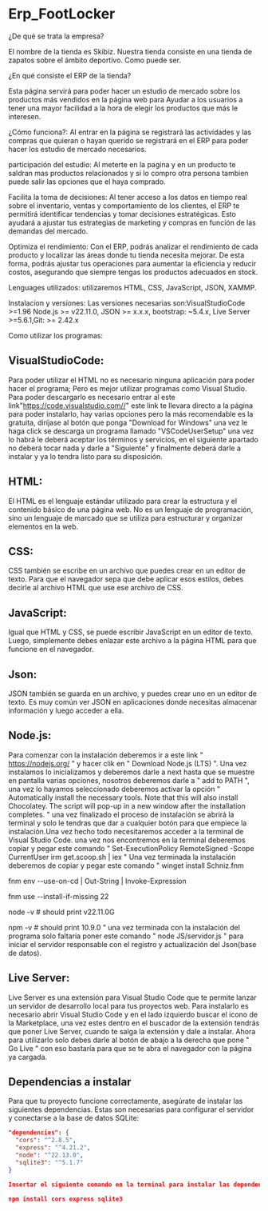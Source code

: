 # Erp_FootLocker
¿De qué se trata la empresa?

El nombre de la tienda es Skibiz. Nuestra tienda consiste en una tienda de zapatos sobre el ámbito deportivo. Como puede ser.

¿En qué consiste el ERP de la tienda?

Esta página servirá para poder hacer un estudio de mercado sobre los productos más vendidos en la página web para Ayudar a los usuarios a tener una mayor facilidad a la hora de elegir los productos que más le interesen.

¿Cómo funciona?: Al entrar en la página se registrará las actividades y las compras que quieran o hayan querido se registrará en el ERP para poder hacer los estudio de mercado necesarios.

participación del estudio: Al meterte en la pagina y en un producto te saldran mas productos relacionados y si lo compro otra persona tambien puede salir las opciones que el haya comprado.

Facilita la toma de decisiones: Al tener acceso a los datos en tiempo real sobre el inventario, ventas y comportamiento de los clientes, el ERP te permitirá identificar tendencias y tomar decisiones estratégicas. Esto ayudará a ajustar tus estrategias de marketing y compras en función de las demandas del mercado.

Optimiza el rendimiento: Con el ERP, podrás analizar el rendimiento de cada producto y localizar las áreas donde tu tienda necesita mejorar. De esta forma, podrás ajustar tus operaciones para aumentar la eficiencia y reducir costos, asegurando que siempre tengas los productos adecuados en stock.

Lenguages utilizados: utilizaremos HTML, CSS, JavaScript, JSON, XAMMP.

Instalacion y versiones: Las versiones necesarias son:VisualStudioCode >=1.96 Node.js >= v22.11.0, JSON >= x.x.x, bootstrap: ~5.4.x, Live Server >=5.6.1,Git: >= 2.42.x

Como utilizar los programas:

## VisualStudioCode:
Para poder utilizar el HTML no es necesario ninguna aplicación para poder hacer el programa; Pero es mejor utilizar programas como Visual Studio.
Para poder descargarlo es necesario entrar al este link"https://code.visualstudio.com//" este link te llevara directo a la página para poder 
instalarlo, hay varias opciones pero la más recomendable es la gratuita, diríjase al botón que ponga "Download for Windows" una vez le haga click 
se descarga un programa llamado "VSCodeUserSetup" una vez lo habrá le deberá aceptar los términos y servicios, en el siguiente apartado no deberá 
tocar nada y darle a "Siguiente" y finalmente deberá darle a instalar y ya lo tendra listo para su disposición.

## HTML:
El HTML es el lenguaje estándar utilizado para crear la estructura y el contenido básico de una página web. No es un lenguaje de programación, sino un lenguaje de marcado que se utiliza para estructurar y organizar elementos en la web.

## CSS:
CSS también se escribe en un archivo que puedes crear en un editor de texto. Para que el navegador sepa que debe aplicar esos estilos, debes decirle al archivo HTML que use ese archivo de CSS.

## JavaScript:
Igual que HTML y CSS, se puede escribir JavaScript en un editor de texto. Luego, simplemente debes enlazar este archivo a la página HTML para que funcione en el navegador.

## Json:
JSON también se guarda en un archivo, y puedes crear uno en un editor de texto. Es muy común ver JSON en aplicaciones donde necesitas almacenar información y luego acceder a ella.

## Node.js:
Para comenzar con la instalación deberemos ir a este link " https://nodejs.org/ " y hacer clik en " Download Node.js (LTS) ". Una vez instalamos lo inicializamos y deberemos darle a next hasta que se muestre en pantalla varias opciones, nosotros deberemos darle a " add to PATH ", una vez lo hayamos seleccionado deberemos activar la opción " Automatically install the necessary tools. Note that this will also install Chocolatey. The script will pop-up in a new window after the installation completes. " una vez finalizado el proceso de instalación se abrirá la terminal y solo le tendras que dar a cualquier botón para que empiece la instalación.Una vez hecho todo necesitaremos acceder a la terminal de Visual Studio Code. una vez nos encontremos en la terminal deberemos copiar y pegar este comando
" 
Set-ExecutionPolicy RemoteSigned -Scope CurrentUser 
irm get.scoop.sh | iex 
"
Una vez terminada la instalación deberemos de copiar y pegar este comando 
"
winget install Schniz.fnm


fnm env --use-on-cd | Out-String | Invoke-Expression


fnm use --install-if-missing 22


node -v # should print v22.11.0G


npm -v # should print 10.9.0 
" 
una vez terminada con la instalación del programa solo faltaria poner este comando " node JS/servidor.js " para iniciar el servidor responsable con el registro y actualización del Json(base de datos).

## Live Server:
Live Server es una extensión para Visual Studio Code que te permite lanzar un servidor de desarrollo local para tus proyectos web.
Para instalarlo es necesario abrir Visual Studio Code y en el lado izquierdo buscar el icono de la Marketplace, una vez estes dentro en el buscador de la extensión tendrás que poner Live Server, cuando te salga la extensión y dale a instalar.
Ahora para utilizarlo solo debes darle al botón de abajo a la derecha que pone " Go Live " con eso bastaría para que se te abra el navegador con la página ya cargada.


## Dependencias a instalar

Para que tu proyecto funcione correctamente, asegúrate de instalar las siguientes dependencias. Estas son necesarias para configurar el servidor y conectarse a la base de datos SQLite:

```json
"dependencies": {
  "cors": "^2.8.5",
  "express": "^4.21.2",
  "node": "^22.13.0",
  "sqlite3": "^5.1.7"
}

Insertar el siguiente comando en la terminal para instalar las dependencias :

npm install cors express sqlite3

 